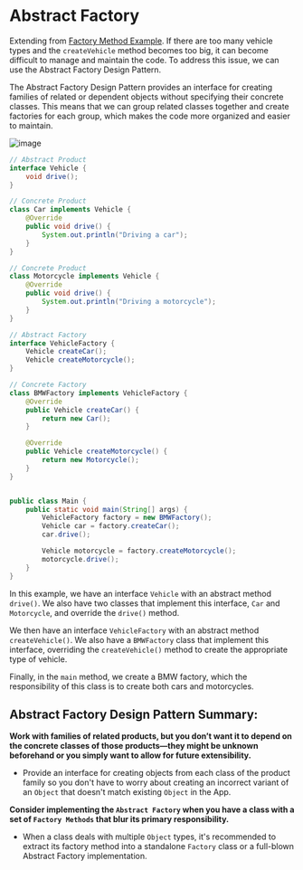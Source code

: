 # Abstract Factory
Extending from [Factory Method Example](https://github.com/boushphong/Design-Patterns/blob/master/1a.%20Factory%20Method.md). If there are too many vehicle types and the `createVehicle` method becomes too big, it can become difficult to manage and maintain the code. To address this issue, we can use the Abstract Factory Design Pattern.

The Abstract Factory Design Pattern provides an interface for creating families of related or dependent objects without specifying their concrete classes. This means that we can group related classes together and create factories for each group, which makes the code more organized and easier to maintain.

![image](https://github.com/boushphong/Design-Patterns/assets/59940078/43840887-54ac-441c-9a7c-3624d50fa5de)

```java
// Abstract Product
interface Vehicle {
    void drive();
}

// Concrete Product
class Car implements Vehicle {
    @Override
    public void drive() {
        System.out.println("Driving a car");
    }
}

// Concrete Product
class Motorcycle implements Vehicle {
    @Override
    public void drive() {
        System.out.println("Driving a motorcycle");
    }
}

// Abstract Factory
interface VehicleFactory {
    Vehicle createCar();
    Vehicle createMotorcycle();
}

// Concrete Factory
class BMWFactory implements VehicleFactory {
    @Override
    public Vehicle createCar() {
        return new Car();
    }

    @Override
    public Vehicle createMotorcycle() {
        return new Motorcycle();
    }
}


public class Main {
    public static void main(String[] args) {
        VehicleFactory factory = new BMWFactory();
        Vehicle car = factory.createCar();
        car.drive();

        Vehicle motorcycle = factory.createMotorcycle();
        motorcycle.drive();
    }
}
```

In this example, we have an interface `Vehicle` with an abstract method `drive()`. We also have two classes that implement this interface, `Car` and `Motorcycle`, and override the `drive()` method.

We then have an interface `VehicleFactory` with an abstract method `createVehicle()`. We also have a `BMWFactory` class that implement this interface, overriding the `createVehicle()` method to create the appropriate type of vehicle.

Finally, in the `main` method, we create a BMW factory, which the responsibility of this class is to create both cars and motorcycles.

## Abstract Factory Design Pattern Summary:
**Work with families of related products, but you don’t want it to depend on the concrete classes of those products—they might be unknown beforehand or you simply want to allow for future extensibility.**
- Provide an interface for creating objects from each class of the product family so you don't have to worry about creating an incorrect variant of an `Object` that doesn't match existing `Object` in the App.

**Consider implementing the `Abstract Factory` when you have a class with a set of `Factory Methods` that blur its primary responsibility.**
- When a class deals with multiple `Object` types, it's recommended to extract its factory method into a standalone `Factory` class or a full-blown Abstract Factory implementation.
